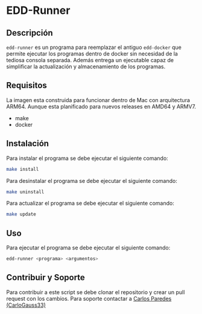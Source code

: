 # EDD-Runner

## Descripción
`edd-runner` es un programa para reemplazar el antiguo `edd-docker` que permite ejecutar los programas dentro de docker sin necesidad de la tediosa consola separada. Además entrega un ejecutable capaz de simplificar la actualización y almacenamiento de los programas.

## Requisitos
La imagen esta construida para funcionar dentro de Mac con arquitectura ARM64. Aunque esta planificado para nuevos releases en AMD64 y ARMV7.

- make
- docker

## Instalación
Para instalar el programa se debe ejecutar el siguiente comando:
```bash
make install
```

Para desinstalar el programa se debe ejecutar el siguiente comando:
```bash
make uninstall
```

Para actualizar el programa se debe ejecutar el siguiente comando:
```bash
make update
```

## Uso

Para ejecutar el programa se debe ejecutar el siguiente comando:
```bash
edd-runner <programa> <argumentos>
```

## Contribuir y Soporte

Para contribuir a este script se debe clonar el repositorio y crear un pull request con los cambios. Para soporte contactar a [Carlos Paredes (CarloGauss33)](https://github.com/CarloGauss33)
